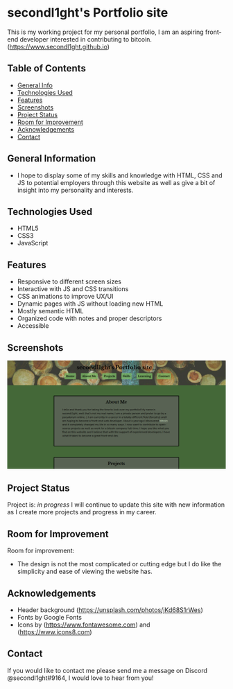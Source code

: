 # secondl1ght's Portfolio site

This is my working project for my personal portfolio, I am an aspiring front-end developer interested in contributing to bitcoin.
(https://www.secondl1ght.github.io)

## Table of Contents

-   [General Info](#general-information)
-   [Technologies Used](#technologies-used)
-   [Features](#features)
-   [Screenshots](#screenshots)
-   [Project Status](#project-status)
-   [Room for Improvement](#room-for-improvement)
-   [Acknowledgements](#acknowledgements)
-   [Contact](#contact)

## General Information

-   I hope to display some of my skills and knowledge with HTML, CSS and JS to potential employers through this website as well as give a bit of insight into my personality and interests.

## Technologies Used

-   HTML5
-   CSS3
-   JavaScript

## Features

-   Responsive to different screen sizes
-   Interactive with JS and CSS transitions
-   CSS animations to improve UX/UI
-   Dynamic pages with JS without loading new HTML
-   Mostly semantic HTML
-   Organized code with notes and proper descriptors
-   Accessible

## Screenshots

![screenshot](./images/screenshot.png)

## Project Status

Project is: _in progress_
I will continue to update this site with new information as I create more projects and progress in my career.

## Room for Improvement

Room for improvement:

-   The design is not the most complicated or cutting edge but I do like the simplicity and ease of viewing the website has.

## Acknowledgements

-   Header background (<https://unsplash.com/photos/jKd68S1rWes>)
-   Fonts by Google Fonts
-   Icons by (<https://www.fontawesome.com>) and (<https://www.icons8.com>)

## Contact

If you would like to contact me please send me a message on Discord @secondl1ght#9164, I would love to hear from you!
